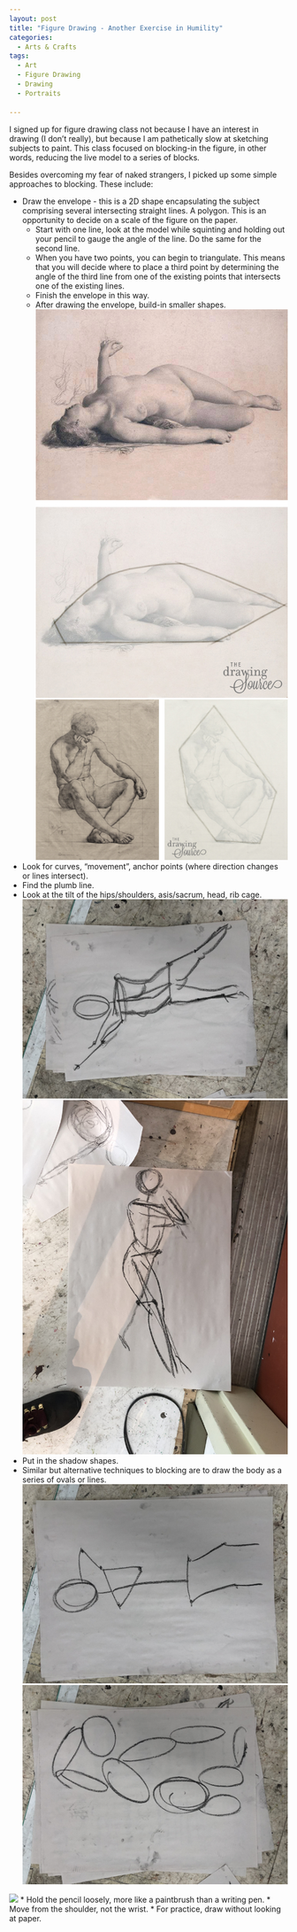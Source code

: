 ```yaml
---
layout: post
title: "Figure Drawing - Another Exercise in Humility"
categories:
  - Arts & Crafts
tags:
  - Art
  - Figure Drawing
  - Drawing
  - Portraits

---
```


I signed up for figure drawing class not because I have an interest in drawing (I don’t really), but because I am pathetically slow at sketching subjects to paint.  This class focused on blocking-in the figure, in other words, reducing the live model to a series of blocks.   

Besides overcoming my fear of naked strangers, I picked up some simple approaches to blocking.  These include:

* Draw the envelope - this is a 2D shape encapsulating the subject comprising several intersecting straight lines.  A polygon.  This is an opportunity to decide on a scale of the figure on the paper.
  * Start with one line, look at the model while squinting and holding out your pencil to gauge the angle of the line.  Do the same for the second line.  
  * When you have two points, you can begin to triangulate.  This means that you will decide where to place a third point by determining the angle of the third line from one of the existing points that intersects one of the existing lines.  
  * Finish the envelope in this way.
  * After drawing the envelope, build-in smaller shapes.
![image](/assets/images/49A6BE77-CD70-41DE-95C2-482A4804E2C7.jpeg)
![image](/assets/images/D92D26DB-11B4-49C8-9F5E-569AF71D1210.jpeg)
* Look for curves, “movement”, anchor points (where direction changes or lines intersect).
* Find the plumb line.
* Look at the tilt of the hips/shoulders, asis/sacrum, head, rib cage.
![image](/assets/images/1555EB40-611C-4FA2-81EE-CAC204852816.jpeg)
![image](/assets/images/C5AFAC59-6673-428A-AE77-789FFD881D3B.jpeg)
* Put in the shadow shapes.
* Similar but alternative techniques to blocking are to draw the body as a series of ovals or lines.  
![image](/assets/images/0018316E-9553-4373-BE9A-6820AD4818FE.jpeg)
![image](/assets/images/C5061625-6BF5-4B8A-B220-E88DBB10EFB0.jpeg)
<img src="https://user-images.githubusercontent.com/0018316E-9553-4373-BE9A-6820AD4818FE.jpeg" width="400">
* Hold the pencil loosely, more like a paintbrush than a writing pen.
* Move from the shoulder, not the wrist.
* For practice, draw without looking at paper.



